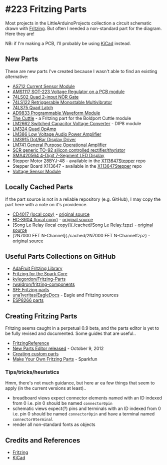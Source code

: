 # #223 Fritzing Parts

Most projects in the LittleArduinoProjects collection a circuit schematic drawn with [Fritzing](http://fritzing.org/home/).
But often I needed a non-standard part for the diagram. Here they are!

NB: if I'm making a PCB, I'll probably be using [KiCad](http://kicad-pcb.org/) instead.

## New Parts

These are new parts I've created because I wasn't able to find an existing alternative:

* [AS712 Current Sensor Module](./AS712CurrentSensorModule)
* [AMS1117 SOT-223 Voltage Regulator on a PCB module](./AMS1117)
* [74LS02 Quad 2-input NOR Gate](./74LS02)
* [74LS122 Retriggerable Monostable Multivibrator](./74LS122)
* [74LS75 Quad Latch](./74LS75)
* [AD9833 Programmable Waveform Module](./AD9833_Module)
* [The Cuttle](./TheCuttle) - a Fritzing part for the Boldport Cuttle module
* [LM2662 Switched Capacitor Voltage Converter](./LM2662) - DIP8 module
* [LM324 Quad OpAmp](./LM324)
* [LM386 Low Voltage Audio Power Amplifier](./LM386)
* [LM3915 Dot/Bar Display Driver](./LM3915)
* [LM741 General Purpose Operational Amplifier](./LM741)
* [SCR generic TO-92 silicon controlled rectifier/thyristor](./SCR)
* [SMA420564 4-Digit 7-Segment LED Display](./SMA420564)
* Stepper Motor 28BYJ-48 - available in the [X113647Stepper](https://github.com/tardate/X113647Stepper) repo
* Stepper Board X113647 - available in the [X113647Stepper](https://github.com/tardate/X113647Stepper) repo
* [Voltage Sensor Module](./VoltageSensorModule)


## Locally Cached Parts

If the part source is not in a reliable repository (e.g. GitHub), I may copy the part here with a note on it's providence.

* [CD4017 (local copy)](./cached/CD4017.fzpz) - [original source](https://code.google.com/p/fritzing/issues/detail?id=875#c526)
* [HC-SR04 (local copy)](./cached/HC-SR04.fzpz) - [original source](http://fritzing.org/projects/hc-sr04-project)
* [Song Le Relay (local copy)](./cached/Song Le Relay.fzpz) - [original source](https://code.google.com/p/fritzing/issues/detail?id=2389)
* [2N7000 FET N-Channel](./cached/2N7000 FET N-Channelfzpz) - [original source](https://github.com/kylegordon/Fritzing-Parts)


## Useful Parts Collections on GitHub

* [AdaFruit Fritzing Library](https://github.com/adafruit/Fritzing-Library)
* [Fritzing for the Spark Core](https://github.com/technobly/SparkCore-Fritzing)
* [kylegordon/Fritzing-Parts](https://github.com/kylegordon/Fritzing-Parts)
* [rwaldron/fritzing-components](https://github.com/rwaldron/fritzing-components)
* [SFE Fritzing parts](https://github.com/sparkfun/Fritzing_Parts)
* [una1veritas/EagleDocs](https://github.com/una1veritas/EagleDocs) - Eagle and Fritzing sources
* [ESP8266 parts](https://github.com/ydonnelly/ESP8266_fritzing)


## Creating Fritzing Parts

Fritzing seems caught in a perpetual 0.9 beta, and the parts editor is yet to be fully revised and documented. Some guides that are useful..

* [FritzingReference](http://fritzing.org/learning/full_reference)
* [New Parts Editor released](http://blog.fritzing.org/2012/10/09/new-parts-editor-released/) - October 9, 2012
* [Creating custom parts](http://fritzing.org/learning/tutorials/creating-custom-parts/)
* [Make Your Own Fritzing Parts](https://learn.sparkfun.com/tutorials/make-your-own-fritzing-parts) - Sparkfun

### Tips/tricks/heuristics

Hmm, there's not much guidance, but here ar ea few things that seem to apply (in the current versions at least)..

* breadboard views expect connector elements named with an ID indexed from 0 i.e. pin 0 should be named `connector0pin`
* schematic views expect(?) pins and terminals with an ID indexed from 0 i.e. pin 0 should be named `connector0pin` and have a terminal named `connector0terminal`
* render all non-standard fonts as objects


## Credits and References
* [Fritzing](http://fritzing.org/home/)
* [KiCad](http://kicad-pcb.org/)
